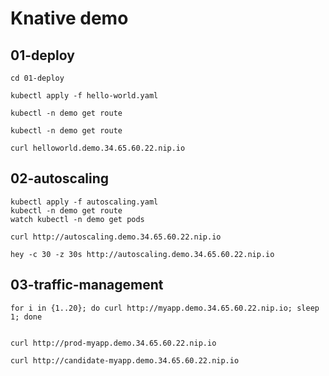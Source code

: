 # Knative demo


## 01-deploy

```
cd 01-deploy

kubectl apply -f hello-world.yaml

kubectl -n demo get route

kubectl -n demo get route

curl helloworld.demo.34.65.60.22.nip.io
```


## 02-autoscaling

```
kubectl apply -f autoscaling.yaml
kubectl -n demo get route
watch kubectl -n demo get pods

curl http://autoscaling.demo.34.65.60.22.nip.io

hey -c 30 -z 30s http://autoscaling.demo.34.65.60.22.nip.io
```


## 03-traffic-management

```
for i in {1..20}; do curl http://myapp.demo.34.65.60.22.nip.io; sleep 1; done


curl http://prod-myapp.demo.34.65.60.22.nip.io

curl http://candidate-myapp.demo.34.65.60.22.nip.io
```